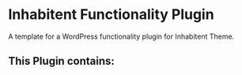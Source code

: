 # Inhabitent Functionality Plugin

A template for a WordPress functionality plugin for Inhabitent Theme.


## This Plugin contains: 
